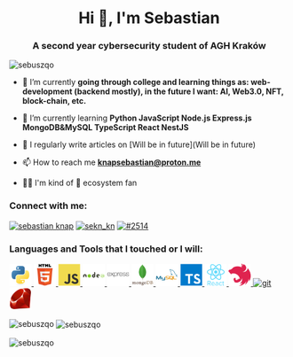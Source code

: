 <h1 align="center">Hi 👋, I'm Sebastian</h1>
<h3 align="center">A second year cybersecurity student of AGH Kraków</h3>

<p align="left"> <img src="https://komarev.com/ghpvc/?username=sebuszqo&label=Profile%20views&color=0e75b6&style=flat" alt="sebuszqo" /> </p>

- 🔭 I’m currently **going through college and learning things as: web-development (backend mostly), in the future I want: AI, Web3.0, NFT, block-chain, etc.**

- 🌱 I’m currently learning **Python JavaScript Node.js Express.js MongoDB&MySQL TypeScript React NestJS**

- 📝 I regularly write articles on [Will be in future](Will be in future)

- 📫 How to reach me **knapsebastian@proton.me**

- 👨‍💻 I'm kind of 🍎 ecosystem fan

<h3 align="left">Connect with me:</h3>
<p align="left">
<a href="https://linkedin.com/in/sebastian knap" target="blank"><img align="center" src="https://raw.githubusercontent.com/rahuldkjain/github-profile-readme-generator/master/src/images/icons/Social/linked-in-alt.svg" alt="sebastian knap" height="30" width="40" /></a>
<a href="https://www.hackerrank.com/sekn_kn" target="blank"><img align="center" src="https://raw.githubusercontent.com/rahuldkjain/github-profile-readme-generator/master/src/images/icons/Social/hackerrank.svg" alt="sekn_kn" height="30" width="40" /></a>
<a href="https://discord.gg/#2514" target="blank"><img align="center" src="https://raw.githubusercontent.com/rahuldkjain/github-profile-readme-generator/master/src/images/icons/Social/discord.svg" alt="#2514" height="30" width="40" /></a>
</p>

<h3 align="left">Languages and Tools that I touched or I will:</h3>
<p align="left"><a href="https://www.python.org" target="_blank" rel="noreferrer"> <img src="https://raw.githubusercontent.com/devicons/devicon/master/icons/python/python-original.svg" alt="python" width="40" height="40"/> </a> <a href="https://www.w3.org/html/" target="_blank" rel="noreferrer"> <img src="https://raw.githubusercontent.com/devicons/devicon/master/icons/html5/html5-original-wordmark.svg" alt="html5" width="40" height="40"/> </a>
  <a href="https://developer.mozilla.org/en-US/docs/Web/JavaScript" target="_blank" rel="noreferrer"> <img src="https://raw.githubusercontent.com/devicons/devicon/master/icons/javascript/javascript-original.svg" alt="javascript" width="40" height="40"/> </a><a href="https://nodejs.org" target="_blank" rel="noreferrer"> <img src="https://raw.githubusercontent.com/devicons/devicon/master/icons/nodejs/nodejs-original-wordmark.svg" alt="nodejs" width="40" height="40"/> </a><a href="https://expressjs.com" target="_blank" rel="noreferrer"> <img src="https://raw.githubusercontent.com/devicons/devicon/master/icons/express/express-original-wordmark.svg" alt="express" width="40" height="40"/> </a>    <a href="https://www.mongodb.com/" target="_blank" rel="noreferrer"> <img src="https://raw.githubusercontent.com/devicons/devicon/master/icons/mongodb/mongodb-original-wordmark.svg" alt="mongodb" width="40" height="40"/> </a><a href="https://www.mysql.com/" target="_blank" rel="noreferrer"> <img src="https://raw.githubusercontent.com/devicons/devicon/master/icons/mysql/mysql-original-wordmark.svg" alt="mysql" width="40" height="40"/> </a> <a href="https://www.typescriptlang.org/" target="_blank" rel="noreferrer"> <img src="https://raw.githubusercontent.com/devicons/devicon/master/icons/typescript/typescript-original.svg" alt="typescript" width="40" height="40"/> </a><a href="https://reactjs.org/" target="_blank" rel="noreferrer"> <img src="https://raw.githubusercontent.com/devicons/devicon/master/icons/react/react-original-wordmark.svg" alt="react" width="40" height="40"/> </a> <a href="https://nestjs.com/" target="_blank" rel="noreferrer"> <img src="https://raw.githubusercontent.com/devicons/devicon/master/icons/nestjs/nestjs-plain.svg" alt="nestjs" width="40" height="40"/> </a>    <a href="https://git-scm.com/" target="_blank" rel="noreferrer"> <img src="https://www.vectorlogo.zone/logos/git-scm/git-scm-icon.svg" alt="git" width="40" height="40"/> </a><a href="https://www.ruby-lang.org/en/" target="_blank" rel="noreferrer"> <img src="https://raw.githubusercontent.com/devicons/devicon/master/icons/ruby/ruby-original.svg" alt="ruby" width="40" height="40"/> </a>  </p>

<p><img align="left" src="https://github-readme-stats.vercel.app/api/top-langs?username=sebuszqo&show_icons=true&locale=en&layout=compact" alt="sebuszqo" /></p>

<p>&nbsp;<img align="center" src="https://github-readme-stats.vercel.app/api?username=sebuszqo&show_icons=true&locale=en" alt="sebuszqo" /></p>

<p><img align="center" src="https://github-readme-streak-stats.herokuapp.com/?user=sebuszqo&" alt="sebuszqo" /></p>
